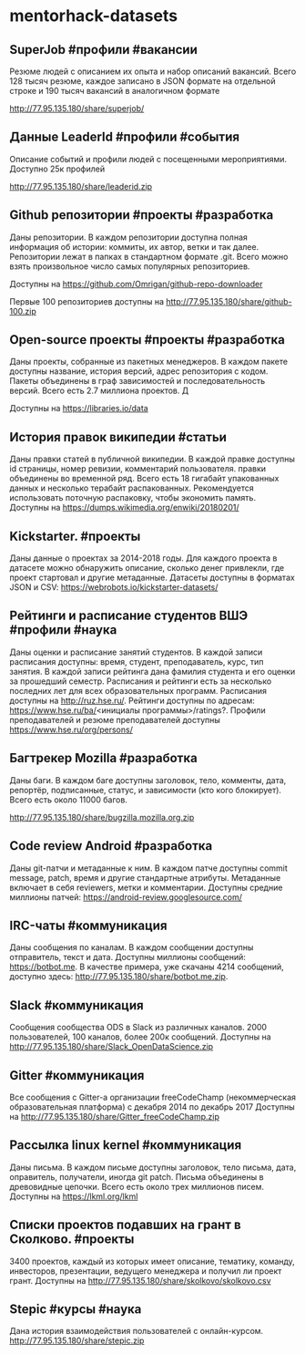 # mentorhack-datasets

## SuperJob #профили #вакансии

Резюме людей с описанием их опыта и набор описаний вакансий. Всего 128 тысяч резюме, каждое записано в JSON формате на отдельной строке и 190 тысяч вакансий в аналогичном формате

http://77.95.135.180/share/superjob/

## Данные LeaderId #профили #события
Описание событий и профили людей с посещенными мероприятиями. Доступно 25к профилей

http://77.95.135.180/share/leaderid.zip

## Github репозитории #проекты #разработка
Даны репозитории. В каждом репозитории доступна полная информация об истории: коммиты, их автор, ветки и так далее. Репозитории лежат в папках в стандартном формате .git. Всего можно взять произвольное число самых популярных репозиториев. 

Доступны на https://github.com/Omrigan/github-repo-downloader

Первые 100 репозиториев доступны на http://77.95.135.180/share/github-100.zip

## Open-source проекты #проекты #разработка
Даны проекты, собранные из пакетных менеджеров. В каждом пакете доступны название, история версий, адрес репозитория с кодом. Пакеты объединены в граф зависимостей и последовательность версий. Всего есть 2.7 миллиона проектов. Д

Доступны на https://libraries.io/data

## История правок википедии #статьи
Даны правки статей в публичной википедии. В каждой правке доступны id страницы, номер ревизии, комментарий пользователя. правки объединены во временной ряд. Всего есть 18 гигабайт упакованных данных и несколько терабайт распакованных. Рекомендуется использовать поточную распаковку, чтобы экономить память. 
Доступны на https://dumps.wikimedia.org/enwiki/20180201/

## Kickstarter. #проекты 
Даны данные о проектах за 2014-2018 годы. Для каждого проекта в датасете можно обнаружить описание, сколько денег привлекли, где проект стартовал и другие метаданные. Датасеты доступны в форматах JSON и CSV: https://webrobots.io/kickstarter-datasets/

## Рейтинги и расписание студентов ВШЭ #профили #наука
Даны оценки и расписание занятий студентов. В каждой записи расписания доступны: время, студент, преподаватель, курс, тип занятия.  В каждой записи рейтинга дана фамилия студента и его оценки за прошедший семестр. Расписания и рейтинги есть за несколько последних лет для всех образовательных программ. Расписания доступны на http://ruz.hse.ru/. Рейтинги доступны по адресам: https://www.hse.ru/ba/<инициалы программы>/ratings?. Профили преподавателей и резюме преподавателей доступны https://www.hse.ru/org/persons/

## Багтрекер Mozilla #разработка
Даны баги. В каждом баге доступны заголовок, тело, комменты, дата, репортёр, подписанные, статус, и зависимости (кто кого блокирует). Всего есть около 11000 багов.

http://77.95.135.180/share/bugzilla.mozilla.org.zip

## Code review Android #разработка
Даны git-патчи и метаданные к ним. В каждом патче доступны commit message, patch, время и другие стандартные атрибуты. Метаданные включает в себя reviewers, метки и комментарии. Доступны средние миллионы патчей: https://android-review.googlesource.com/

## IRC-чаты #коммуникация
Даны сообщения по каналам. В каждом сообщении доступны отправитель, текст и дата. Доступны миллионы сообщений: https://botbot.me.
В качестве примера, уже скачаны 4214 сообщений, доступно здесь: http://77.95.135.180/share/botbot.me.zip. 

## Slack #коммуникация
Cообщения сообщества ODS в Slack из различных каналов. 2000 пользователей, 100 каналов, более 200к сообщений. 
Доступны на http://77.95.135.180/share/Slack_OpenDataScience.zip

## Gitter #коммуникация
Все сообщения с Gitter-а организации freeCodeChamp (некоммерческая образовательная платформа) с декабря 2014 по декабрь 2017
Доступны на http://77.95.135.180/share/Gitter_freeCodeChamp.zip

## Рассылка linux kernel #коммуникация
Даны письма. В каждом письме доступны заголовок, тело письма, дата, оправитель, получатели, иногда git patch. Письма объединены в древовидные цепочки. Всего есть около трех миллионов писем. 
Доступны на https://lkml.org/lkml

## Списки проектов подавших на грант в Сколково. #проекты 
3400 проектов, каждый из которых имеет описание, тематику, команду, инвесторов, презентации, ведущего менеджера и получил ли проект грант.
Доступны на http://77.95.135.180/share/skolkovo/skolkovo.csv

## Stepic #курсы #наука
Дана история взаимодействия пользователей с онлайн-курсом. 
http://77.95.135.180/share/stepic.zip
